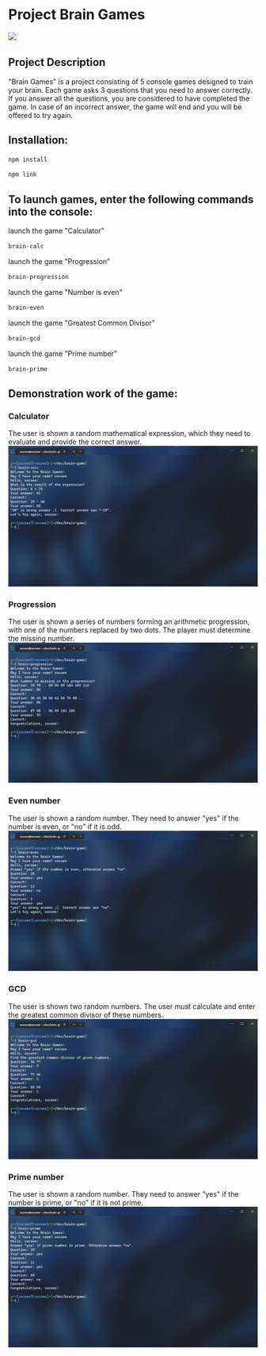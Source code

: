 # Project Brain Games

<a href="https://codeclimate.com/github/xocoee/frontend-project-44/maintainability"><img src="https://api.codeclimate.com/v1/badges/82c59d73510bd57bbc36/maintainability" /></a>

## Project Description

"Brain Games" is a project consisting of 5 console games designed to train your brain. Each game asks 3 questions that you need to answer correctly. If you answer all the questions, you are considered to have completed the game. In case of an incorrect answer, the game will end and you will be offered to try again.

## Installation:
```sh
npm install
```
```sh
npm link
```

##  To launch games, enter the following commands into the console:
launch the game "Calculator"
```sh
brain-calc
```
launch the game "Progression"
```sh
brain-progression
```
launch the game "Number is even"
```sh
brain-even
```
launch the game "Greatest Common Divisor"
```sh
brain-gcd
```
launch the game "Prime number"
```sh
brain-prime
```

## Demonstration work of the game:

### Calculator
The user is shown a random mathematical expression, which they need to evaluate and provide the correct answer.
![Screenshot](images/brain-calc.png)
### Progression
The user is shown a series of numbers forming an arithmetic progression, with one of the numbers replaced by two dots. The player must determine the missing number.
![Screenshot](images/brain-progression.png)
### Even number
The user is shown a random number. They need to answer "yes" if the number is even, or "no" if it is odd.
![Screenshot](images/brain-even.png)
### GCD
The user is shown two random numbers. The user must calculate and enter the greatest common divisor of these numbers.
![Screenshot](images/brain-gcd.png)
### Prime number
The user is shown a random number. They need to answer "yes" if the number is prime, or "no" if it is not prime.
![Screenshot](images/brain-prime.png)